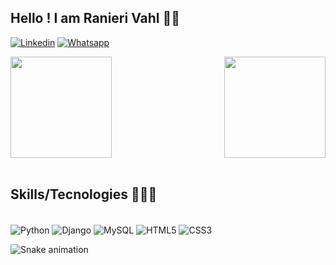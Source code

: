## Hello ! I am Ranieri Vahl 👋🏼

[![Linkedin](https://img.shields.io/badge/LinkedIn-0077B5?style=for-the-badge&logo=linkedin&logoColor=white)](https://www.linkedin.com/in/ranieri-vahl/)
[![Whatsapp](https://img.shields.io/badge/WhatsApp-25D366?style=for-the-badge&logo=whatsapp&logoColor=white)](https://wa.me/5548991351012)


<div>

  <img  height="162em" src="https://github-readme-stats.vercel.app/api?username=Ranieri-Vahl&show_icons=true&theme=great-gatsby&include_all_commits=true&count_private=true"/>
  <img align="right" height="162em" src="https://github-readme-stats.vercel.app/api/top-langs/?username=Ranieri-Vahl&layout=compact&langs_count=16&theme=great-gatsby"/>

</div>
<br>

## Skills/Tecnologies 🧑🏻‍💻
<div >
  <div style= "display: block"><br/>
    <img align="center" alt="Python" src="https://img.shields.io/badge/Python-14354C?style=for-the-badge&logo=python&logoColor=white"/>
     <img align="center" alt="Django" src="https://img.shields.io/badge/Django-092E20?style=for-the-badge&logo=django&logoColor=white"/>
     <img align="center" alt="MySQL" src="https://img.shields.io/badge/MySQL-00000F?style=for-the-badge&logo=mysql&logoColor=white"/>
     <img align="center" alt="HTML5"src="https://img.shields.io/badge/HTML5-E34F26?style=for-the-badge&logo=html5&logoColor=white"/>
     <img align="center" alt="CSS3" src="https://img.shields.io/badge/CSS3-1572B6?style=for-the-badge&logo=css3&logoColor=white"/>
  </div>
</div>

![Snake animation](https://github.com/Ranieri-Vahl/Ranieri-Vahl/blob/output/github-contribution-grid-snake.svg)
